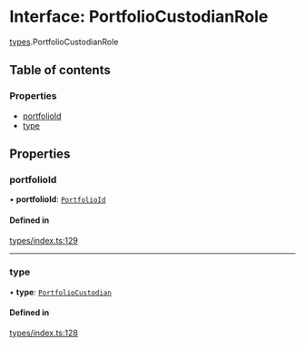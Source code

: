 # Interface: PortfolioCustodianRole

[types](../wiki/types).PortfolioCustodianRole

## Table of contents

### Properties

- [portfolioId](../wiki/types.PortfolioCustodianRole#portfolioid)
- [type](../wiki/types.PortfolioCustodianRole#type)

## Properties

### portfolioId

• **portfolioId**: [`PortfolioId`](../wiki/types.PortfolioId)

#### Defined in

[types/index.ts:129](https://github.com/PolymeshAssociation/polymesh-sdk/blob/079537ad/src/types/index.ts#L129)

___

### type

• **type**: [`PortfolioCustodian`](../wiki/types.RoleType#portfoliocustodian)

#### Defined in

[types/index.ts:128](https://github.com/PolymeshAssociation/polymesh-sdk/blob/079537ad/src/types/index.ts#L128)
